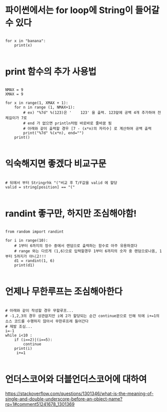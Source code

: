 # 파이썬에서는 for loop에 String이 들어갈수 있다
<pre>
<code>
for x in "banana":
    print(x)
</code>
</pre>

# print 함수의 추가 사용법
<pre>
<code>
NMAX = 9
XMAX = 9

for x in range(1, XMAX + 1):
    for n in range (1, NMAX+1):
        # ex) "%7d" %(123)은 '    123' 을 출력. 123앞에 공백 4개 추가하여 전체길이가 7로 
        # end 가 없으면 println처럼 바로바로 줄바꿈 됨 
        # 아래와 같이 출력할 경우 [7 - (x*n)의 자리수] 로 계산하여 공백 출력
        print("%7d" %(x*n), end="") 
    print()
</code>
</pre>

# 익숙해지면 좋겠다 비교구문 
<pre>
<code>
# 뒤에서 부터 Stringrhk "("비교 후 T/F값을 valid 에 할당
valid = string[position] == "("
</code>
</pre>

# randint 좋구만, 하지만 조심해야함!
<pre>
<code>
from random import randint

for i in range(10):
    # 1부터 6까지의 정수 중에서 랜덤으로 출력하는 함수로 아주 유용하겠다
    # range 와는 다르게 (1,6)으로 입력할경우 1부터 6까지의 숫자 중 랜덤으로나옴, 1 부터 5까지가 아니고!!!
    d1 = randint(1, 6)
    print(d1)
</code>
</pre>

# 언제나 무한루프는 조심해아한다
<pre>
<code>
# 아래와 같이 작성할 경우 무할루프...
# -1,2,3의 경우 상관없지만 i에 2가 할당되는 순간 continue문으로 인해 뒤에 i+=1의 소스 코드를 수행하지 않아서 무한루프레 들어간다
# 제발 조심...
i=-1 
while i<10 :
    if (i==2)|(i==5):
        continue
    print(i)
     i+=1
</code>
</pre>


# 언더스코어와 더블언더스코어에 대하여 
https://stackoverflow.com/questions/1301346/what-is-the-meaning-of-single-and-double-underscore-before-an-object-name?rq=1#comment51241678_1301369